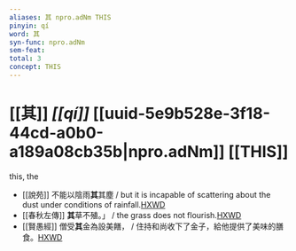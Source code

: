 ```yaml
---
aliases: 其 npro.adNm THIS
pinyin: qí
word: 其
syn-func: npro.adNm
sem-feat: 
total: 3
concept: THIS 
---
```

# [[其]] *[[qí]]*  [[uuid-5e9b528e-3f18-44cd-a0b0-a189a08cb35b|npro.adNm]] [[THIS]]
this, the
 - [[說苑]] 不能以陰雨**其**其塵 / but it is incapable of scattering about the dust under conditions of rainfall.[HXWD](https://hxwd.org/textview.html?location=CH1a0907_CHANT_016-6a.10)
 - [[春秋左傳]] **其**草不殖。」 / the grass does not flourish.[HXWD](https://hxwd.org/textview.html?location=KR1e0001_tls_009-743a.1)
 - [[賢愚經]] 僧受**其**金為設美饍， / 住持和尚收下了金子，給他提供了美味的膳食。[HXWD](https://hxwd.org/textview.html?location=KR6b0059_T_003-0369c.9)